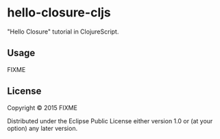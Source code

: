 # hello-closure-cljs

"Hello Closure" tutorial in ClojureScript.

## Usage

FIXME

## License

Copyright © 2015 FIXME

Distributed under the Eclipse Public License either version 1.0 or (at
your option) any later version.
